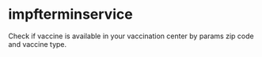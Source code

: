 # impfterminservice
Check if vaccine is available in your vaccination center by params zip code and vaccine type.
